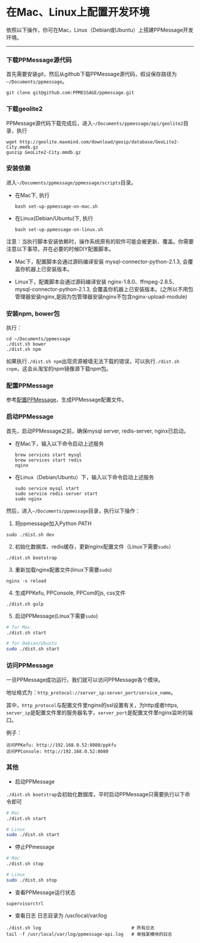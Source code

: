 # 在Mac、Linux上配置开发环境

依照以下操作，你可在Mac，Linux（Debian或Ubuntu）上搭建PPMessage开发环境。

---

### 下载PPMessage源代码
首先需要安装git，然后从github下载PPMessage源代码，假设保存路径为`~/Documents/ppmessage`。

```
git clone git@github.com:PPMESSAGE/ppmessage.git
```

### 下载geolite2
PPMessage源代码下载完成后，进入`~/Documents/ppmessage/api/geolite2`目录，执行

```
wget http://geolite.maxmind.com/download/geoip/database/GeoLite2-City.mmdb.gz
gunzip GeoLite2-City.mmdb.gz
```

### 安装依赖
进入`~/Documents/ppmessage/ppmessage/scripts`目录。

* 在Mac下, 执行

  ```
  bash set-up-ppmessage-on-mac.sh
  ```

* 在Linux(Debian/Ubuntu)下, 执行

  ```
  bash set-up-ppmessage-on-linux.sh
  ```

注意：当执行脚本安装依赖时，操作系统原有的软件可能会被更新、覆盖。你需要注意以下事项，并在必要的时候DIY配置脚本。

* Mac下，配置脚本会通过源码编译安装 mysql-connector-python-2.1.3, 会覆盖你机器上已安装版本。

* Linux下，配置脚本会通过源码编译安装 nginx-1.8.0、ffmpeg-2.8.5、mysql-connector-python-2.1.3, 会覆盖你机器上已安装版本。(之所以不用包管理器安装nginx,是因为包管理器安装nginx不包含nginx-upload-module)


### 安装npm, bower包
执行：

```
cd ~/Documents/ppmessage
./dist.sh bower
./dist.sh npm
```

如果执行`./dist.sh npm`出现资源被墙无法下载的错误，可以执行`./dist.sh cnpm`，这会从淘宝的npm镜像源下载npm包。

### 配置PPMessage
参考[配置PPMessage](./config-ppmessage.md)，生成PPMessage配置文件。


### 启动PPMessage
首先，启动PPMessage之前，确保mysql server, redis-server, nginx已启动。

* 在Mac下，输入以下命令启动上述服务

  ```
  brew services start mysql
  brew services start redis
  nginx
  ```

* 在Linux（Debian/Ubuntu）下，输入以下命令启动上述服务
  
  ```
  sudo service mysql start
  sudo service redis-server start
  sudo nginx
  ```

然后，进入`~/Documents/ppmessage`目录，执行以下操作：

1. 将ppmessage加入Python PATH

  ```
  sudo ./dist.sh dev
  ```
  
2. 初始化数据库、redis缓存，更新nginx配置文件（Linux下需要`sudo`）

  ```
  ./dist.sh bootstrap
  ```
  
3. 重新加载nginx配置文件(linux下需要`sudo`)

  ```
  nginx -s reload
  ```
4. 生成PPKefu, PPConsole, PPCom的js, css文件
  
  ```
  ./dist.sh gulp
  ```
  
5. 启动PPMessage(Linux下需要`sudo`)

  ```bash
  # for Mac
  ./dist.sh start

  # for Debian/Ubuntu
  sudo ./dist.sh start
  ```

### 访问PPMessage
一旦PPMessage成功运行，我们就可以访问PPMessage各个模块。

地址格式为：`http_protocol://server_ip:server_port/service_name`。

其中，`http_protocol`与配置文件里nginx的ssl设置有关，为http或者https, `server_ip`是配置文件里的服务器名字，`server_port`是配置文件里nginx监听的端口。

例子：

    访问PPKefu: http://192.168.0.52:8080/ppkfu
    访问PPConsole: http://192.168.0.52:8080


### 其他

* 启动PPMessage

`./dist.sh bootstrap`会初始化数据库，平时启动PPMessage只需要执行以下命令即可

```bash
# Mac
./dist.sh start

# Linux
sudo ./dist.sh start
```

* 停止PPmessage

```bash
# Mac
./dist.sh stop

# Linux
sudo ./dist.sh stop
```
  
* 查看PPMessage运行状态
    
```supervisorctrl```
    
* 查看日志
日志目录为 /usr/local/var/log

```
./dist.sh log                                  # 所有日志
tail -f /usr/local/var/log/ppmessage-api.log   # 单独某模块的日志
```
